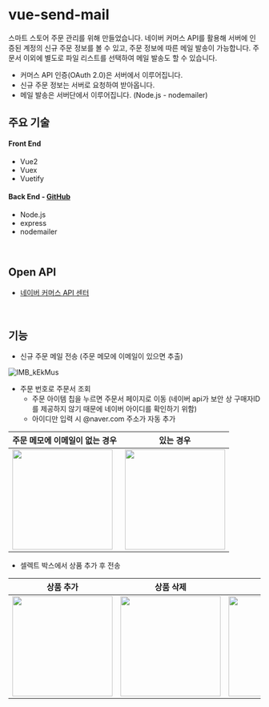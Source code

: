 # vue-send-mail

스마트 스토어 주문 관리를 위해 만들었습니다. 네이버 커머스 API를 활용해 서버에 인증된 계정의 신규 주문 정보를 볼 수 있고, 주문 정보에 따른 메일 발송이 가능합니다.
주문서 이외에 별도로 파일 리스트를 선택하여 메일 발송도 할 수 있습니다.

- 커머스 API 인증(OAuth 2.0)은 서버에서 이루어집니다.
- 신규 주문 정보는 서버로 요청하여 받아옵니다.
- 메일 발송은 서버단에서 이루어집니다. (Node.js - nodemailer)

## 주요 기술

####  Front End

- Vue2
- Vuex
- Vuetify

####  Back End  -  [GitHub](https://github.com/sunyoungoh/send-mail-server)

- Node.js
- express
- nodemailer

<br>

## Open API

- [네이버 커머스 API 센터](https://apicenter.commerce.naver.com/ko/basic/commerce-api)

<br>

## 기능

- 신규 주문 메일 전송 (주문 메모에 이메일이 있으면 추출)
  
![IMB_kEkMus](https://github.com/sunyoungoh/vue-send-mail/assets/52486921/f49a554e-372a-4238-939b-9cab1008bbc0)

- 주문 번호로 주문서 조회
  - 주문 아이템 칩을 누르면 주문서 페이지로 이동 (네이버 api가 보안 상 구매자ID를 제공하지 않기 때문에 네이버 아이디를 확인하기 위함)
  - 아이디만 입력 시 @naver.com 주소가 자동 추가
 
| 주문 메모에 이메일이 없는 경우 |  있는 경우 | 
| --- | --- |
| <img src="https://github.com/sunyoungoh/vue-send-mail/assets/52486921/642046c9-22ec-4cc7-befe-b6fd306d5ca2" width="200px"/> |  <img src="https://github.com/sunyoungoh/vue-send-mail/assets/52486921/d0ac3847-7f81-468f-bbbc-1cbba236c08e" width="200px"/>| 


- 셀렉트 박스에서 상품 추가 후 전송

| 상품 추가 | 상품 삭제 | 메일 발송 |
| --- | --- | --- |
| <img src="https://github.com/sunyoungoh/vue-send-mail/assets/52486921/e577eac2-3447-49e7-a5c0-492081d2ffbb" width="200px"/> |  <img src="https://github.com/sunyoungoh/vue-send-mail/assets/52486921/2425b4ab-b214-491d-ba5c-d51934d28355" width="200px"/>| <img src="https://github.com/sunyoungoh/vue-send-mail/assets/52486921/1b754cd0-27ab-42fe-aa66-843ba9c7063f" width="200px"/> |

